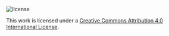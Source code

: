![license](https://i.creativecommons.org/l/by/4.0/88x31.png)  

This work is licensed under a [Creative Commons Attribution 4.0 International License](https://creativecommons.org/licenses/by/4.0/).

